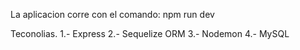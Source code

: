La aplicacion corre con el comando: npm run dev

Teconolias.
    1.- Express 
    2.- Sequelize ORM
    3.- Nodemon
    4.- MySQL